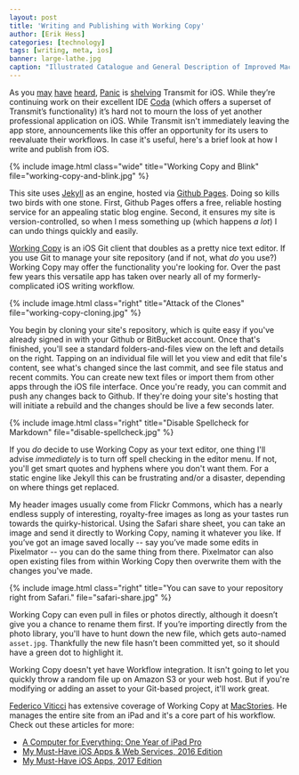 ```yaml
---
layout: post
title: 'Writing and Publishing with Working Copy'
author: [Erik Hess]
categories: [technology]
tags: [writing, meta, ios]
banner: large-lathe.jpg
caption: "Illustrated Catalogue and General Description of Improved Machine Tools for Working Metal [Sellers, William & Co., 1899](https://flic.kr/p/oxe2XT)"
---
```


As you [may](https://daringfireball.net/linked/2018/01/05/transmit-ios) [have](https://sixcolors.com/link/2018/01/panic-ceases-development-of-transmit-for-ios/) [heard](http://leancrew.com/all-this/2018/01/dont-panic/), [Panic](http://panic.com) is [shelving](https://panic.com/blog/the-future-of-transmit-ios/) Transmit for iOS. While they’re continuing work on their excellent IDE [Coda](https://panic.com/coda-ios/) (which offers a superset of Transmit’s functionality) it’s hard not to mourn the loss of yet another professional application on iOS. While Transmit isn't immediately leaving the app store, announcements like this offer an opportunity for its users to reevaluate their workflows. In case it's useful, here's a brief look at how I write and publish from iOS.

{% include image.html class="wide" title="Working Copy and Blink" file="working-copy-and-blink.jpg" %}

This site uses [Jekyll](https://jekyllrb.com) as an engine, hosted via [Github Pages](https://pages.github.com). Doing so kills two birds with one stone. First, Github Pages offers a free, reliable hosting service for an appealing static blog engine. Second, it ensures my site is version-controlled, so when I mess something up (which happens _a lot_) I can undo things quickly and easily. 

[Working Copy](https://itunes.apple.com/us/app/working-copy/id896694807?mt=8) is an iOS Git client that doubles as a pretty nice text editor. If you use Git to manage your site repository (and if not, what _do_ you use?) Working Copy may offer the functionality you're looking for. Over the past few years this versatile app has taken over nearly all of my formerly-complicated iOS writing workflow.

{% include image.html class="right" title="Attack of the Clones" file="working-copy-cloning.jpg" %}

You begin by cloning your site's repository, which is quite easy if you've already signed in with your Github or BitBucket account. Once that's finished, you'll see a standard folders-and-files view on the left and details on the right. Tapping on an individual file will let you view and edit that file's content, see what's changed since the last commit, and see file status and recent commits. You can create new text files or import them from other apps through the iOS file interface. Once you're ready, you can commit and push any changes back to Github. If they're doing your site's hosting that will initiate a rebuild and the changes should be live a few seconds later.

{% include image.html class="right" title="Disable Spellcheck for Markdown" file="disable-spellcheck.jpg" %}

If you _do_ decide to use Working Copy as your text editor, one thing I'll advise _immediately_ is to turn off spell checking in the editor menu. If not, you'll get smart quotes and hyphens where you don't want them. For a static engine like Jekyll this can be frustrating and/or a disaster, depending on where things get replaced.

My header images usually come from Flickr Commons, which has a nearly endless supply of interesting, royalty-free images as long as your tastes run towards the quirky-historical. Using the Safari share sheet, you can take an image and send it directly to Working Copy, naming it whatever you like. If you’ve got an image saved locally -- say you’ve made some edits in Pixelmator -- you can do the same thing from there. Pixelmator can also open existing files from within Working Copy then overwrite them with the changes you've made.

{% include image.html class="right" title="You can save to your repository right from Safari." file="safari-share.jpg" %}

Working Copy can even pull in files or photos directly, although it doesn’t give you a chance to rename them first. If you’re importing directly from the photo library, you'll have to hunt down the new file, which gets auto-named `asset.jpg`. Thankfully the new file hasn’t been committed yet, so it should have a green dot to highlight it.

Working Copy doesn't yet have Workflow integration. It isn't going to let you quickly throw a random file up on Amazon S3 or your web host. But if you're modifying or adding an asset to your Git-based project, it'll work great.

[Federico Viticci](https://mobile.twitter.com/viticci) has extensive coverage of Working Copy at [MacStories](http://macstories.net). He manages the entire site from an iPad and it's a core part of his workflow. Check out these articles for more:

* [A Computer for Everything: One Year of iPad Pro](https://www.macstories.net/stories/one-year-of-ipad-pro/7/#github-and-markdown-editing)
* [My Must-Have iOS Apps & Web Services, 2016 Edition](https://www.macstories.net/roundups/my-must-have-ios-apps-web-services-2016-edition/)
* [My Must-Have iOS Apps, 2017 Edition](https://www.macstories.net/stories/my-must-have-ios-apps-2017-edition/)